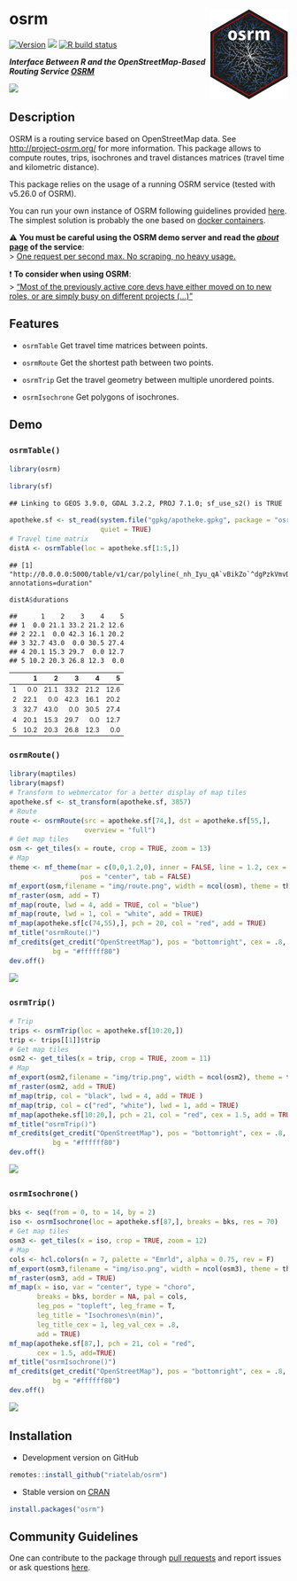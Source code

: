 
# osrm <img src="man/figures/logo.png" align="right" width="140"/>

[![Version](http://www.r-pkg.org/badges/version/osrm)](https://CRAN.R-project.org/package=osrm/)
![](http://cranlogs.r-pkg.org/badges/osrm?color=brightgreen) [![R build
status](https://github.com/riatelab/osrm/workflows/R-CMD-check/badge.svg)](https://github.com/riatelab/osrm/actions)
<!-- [![codecov](https://codecov.io/gh/riatelab/osrm/branch/master/graph/badge.svg?token=JOJNuBCH9M)](https://codecov.io/gh/riatelab/osrm) -->

***Interface Between R and the OpenStreetMap-Based Routing Service
[OSRM](http://project-osrm.org/)***

![](https://raw.githubusercontent.com/riatelab/osrm/master/img/cover.png)

## Description

OSRM is a routing service based on OpenStreetMap data. See
<http://project-osrm.org/> for more information. This package allows to
compute routes, trips, isochrones and travel distances matrices (travel
time and kilometric distance).

This package relies on the usage of a running OSRM service (tested with
v5.26.0 of OSRM).

You can run your own instance of OSRM following guidelines provided
[here](https://github.com/Project-OSRM/osrm-backend). The simplest
solution is probably the one based on [docker
containers](https://github.com/Project-OSRM/osrm-backend#using-docker).

:warning: **You must be careful using the OSRM demo server and read the
[*about* page](https://routing.openstreetmap.de/about.html) of the
service**:  
\> [One request per second max. No scraping, no heavy
usage.](https://routing.openstreetmap.de/about.html)

:heavy_exclamation_mark: **To consider when using OSRM**:  
\> [“Most of the previously active core devs have either moved on to new
roles, or are simply busy on different projects
(…)”](https://github.com/Project-OSRM/osrm-backend/issues/5463)

## Features

-   `osrmTable` Get travel time matrices between points.

-   `osrmRoute` Get the shortest path between two points.

-   `osrmTrip` Get the travel geometry between multiple unordered
    points.

-   `osrmIsochrone` Get polygons of isochrones.

## Demo

### `osrmTable()`

``` r
library(osrm)
```

``` r
library(sf)
```

    ## Linking to GEOS 3.9.0, GDAL 3.2.2, PROJ 7.1.0; sf_use_s2() is TRUE

``` r
apotheke.sf <- st_read(system.file("gpkg/apotheke.gpkg", package = "osrm"), 
                       quiet = TRUE)
# Travel time matrix
distA <- osrmTable(loc = apotheke.sf[1:5,])
```

    ## [1] "http://0.0.0.0:5000/table/v1/car/polyline(_nh_Iyu_qA`vBikZo`^dgPzkVmvDmVnnK)?annotations=duration"

``` r
distA$durations
```

    ##      1    2    3    4    5
    ## 1  0.0 21.1 33.2 21.2 12.6
    ## 2 22.1  0.0 42.3 16.1 20.2
    ## 3 32.7 43.0  0.0 30.5 27.4
    ## 4 20.1 15.3 29.7  0.0 12.7
    ## 5 10.2 20.3 26.8 12.3  0.0

<small>

|     |    1 |    2 |    3 |    4 |    5 |
|:----|-----:|-----:|-----:|-----:|-----:|
| 1   |  0.0 | 21.1 | 33.2 | 21.2 | 12.6 |
| 2   | 22.1 |  0.0 | 42.3 | 16.1 | 20.2 |
| 3   | 32.7 | 43.0 |  0.0 | 30.5 | 27.4 |
| 4   | 20.1 | 15.3 | 29.7 |  0.0 | 12.7 |
| 5   | 10.2 | 20.3 | 26.8 | 12.3 |  0.0 |

</small>

### `osrmRoute()`

``` r
library(maptiles)
library(mapsf)
# Transform to webmercator for a better display of map tiles
apotheke.sf <- st_transform(apotheke.sf, 3857)
# Route
route <- osrmRoute(src = apotheke.sf[74,], dst = apotheke.sf[55,],
                   overview = "full")
# Get map tiles
osm <- get_tiles(x = route, crop = TRUE, zoom = 13)
# Map
theme <- mf_theme(mar = c(0,0,1.2,0), inner = FALSE, line = 1.2, cex = .9, 
                  pos = "center", tab = FALSE)
mf_export(osm,filename = "img/route.png", width = ncol(osm), theme = theme)
mf_raster(osm, add = T)
mf_map(route, lwd = 4, add = TRUE, col = "blue")
mf_map(route, lwd = 1, col = "white", add = TRUE)
mf_map(apotheke.sf[c(74,55),], pch = 20, col = "red", add = TRUE)
mf_title("osrmRoute()")
mf_credits(get_credit("OpenStreetMap"), pos = "bottomright", cex = .8, 
           bg = "#ffffff80")
dev.off()
```

![](https://raw.githubusercontent.com/riatelab/osrm/refactor/img/route.png)




### `osrmTrip()`

``` r
# Trip 
trips <- osrmTrip(loc = apotheke.sf[10:20,])
trip <- trips[[1]]$trip
# Get map tiles
osm2 <- get_tiles(x = trip, crop = TRUE, zoom = 11)
# Map
mf_export(osm2,filename = "img/trip.png", width = ncol(osm2), theme = theme)
mf_raster(osm2, add = TRUE)
mf_map(trip, col = "black", lwd = 4, add = TRUE )
mf_map(trip, col = c("red", "white"), lwd = 1, add = TRUE)
mf_map(apotheke.sf[10:20,], pch = 21, col = "red", cex = 1.5, add = TRUE)
mf_title("osrmTrip()")
mf_credits(get_credit("OpenStreetMap"), pos = "bottomright", cex = .8, 
           bg = "#ffffff80")
dev.off()
```

![](https://raw.githubusercontent.com/riatelab/osrm/refactor/img/trip.png)

### `osrmIsochrone()`

``` r
bks <- seq(from = 0, to = 14, by = 2)
iso <- osrmIsochrone(loc = apotheke.sf[87,], breaks = bks, res = 70)
# Get map tiles
osm3 <- get_tiles(x = iso, crop = TRUE, zoom = 12)
# Map
cols <- hcl.colors(n = 7, palette = "Emrld", alpha = 0.75, rev = F)
mf_export(osm3,filename = "img/iso.png", width = ncol(osm3), theme = theme)
mf_raster(osm3, add = TRUE)
mf_map(x = iso, var = "center", type = "choro", 
       breaks = bks, border = NA, pal = cols,
       leg_pos = "topleft", leg_frame = T,
       leg_title = "Isochrones\n(min)",
       leg_title_cex = 1, leg_val_cex = .8,
       add = TRUE)
mf_map(apotheke.sf[87,], pch = 21, col = "red", 
       cex = 1.5, add=TRUE)
mf_title("osrmIsochrone()")
mf_credits(get_credit("OpenStreetMap"), pos = "bottomright", cex = .8, 
           bg = "#ffffff80")
dev.off()
```

![](https://raw.githubusercontent.com/riatelab/osrm/refactor/img/iso.png)

## Installation

-   Development version on GitHub

``` r
remotes::install_github("riatelab/osrm")
```

-   Stable version on [CRAN](https://CRAN.R-project.org/package=osrm/)

``` r
install.packages("osrm")
```

## Community Guidelines

One can contribute to the package through [pull
requests](https://github.com/riatelab/osrm/pulls) and report issues or
ask questions [here](https://github.com/riatelab/osrm/issues).
